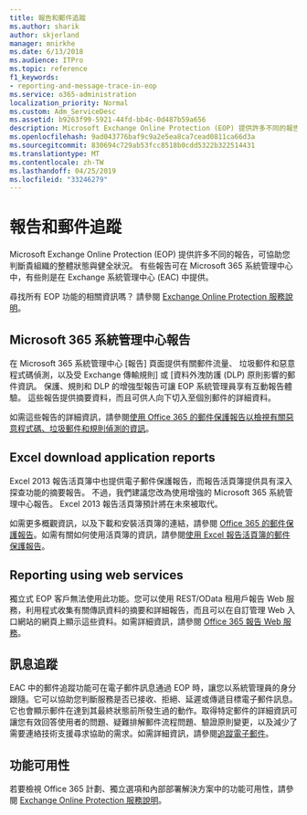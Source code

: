 ```yaml
---
title: 報告和郵件追蹤
ms.author: sharik
author: skjerland
manager: mnirkhe
ms.date: 6/13/2018
ms.audience: ITPro
ms.topic: reference
f1_keywords:
- reporting-and-message-trace-in-eop
ms.service: o365-administration
localization_priority: Normal
ms.custom: Adm_ServiceDesc
ms.assetid: b9263f99-5921-44fd-bb4c-0d487b59a656
description: Microsoft Exchange Online Protection (EOP) 提供許多不同的報告，可協助您判斷貴組織的整體狀態與健全狀況。 有些報告可在 Microsoft 365 系統管理中心中，有些則是在 Exchange 系統管理中心 (EAC) 中提供。
ms.openlocfilehash: 9ad043776baf9c9a2e5ea8ca7cead0811ca66d3a
ms.sourcegitcommit: 830694c729ab53fcc8518b0cdd5322b322514431
ms.translationtype: MT
ms.contentlocale: zh-TW
ms.lasthandoff: 04/25/2019
ms.locfileid: "33246279"
---
```

# <a name="reporting-and-message-trace"></a>報告和郵件追蹤

Microsoft Exchange Online Protection (EOP) 提供許多不同的報告，可協助您判斷貴組織的整體狀態與健全狀況。 有些報告可在 Microsoft 365 系統管理中心中，有些則是在 Exchange 系統管理中心 (EAC) 中提供。
  
尋找所有 EOP 功能的相關資訊嗎？ 請參閱 [Exchange Online Protection 服務說明](exchange-online-protection-service-description.md)。
  
## <a name="microsoft-365-admin-center-reports"></a>Microsoft 365 系統管理中心報告
<a name="BKMK_office365admincenterreports"> </a>

在 Microsoft 365 系統管理中心 [報告] 頁面提供有關郵件流量、 垃圾郵件和惡意程式碼偵測，以及受 Exchange 傳輸規則] 或 [資料外洩防護 (DLP) 原則影響的郵件資訊。 保護、規則和 DLP 的增強型報告可讓 EOP 系統管理員享有互動報告體驗。 這些報告提供摘要資料，而且可供人向下切入至個別郵件的詳細資料。
  
如需這些報告的詳細資訊，請參閱[使用 Office 365 的郵件保護報告以檢視有關惡意程式碼、垃圾郵件和規則偵測的資訊](https://go.microsoft.com/fwlink/p/?LinkID=401102)。
  
## <a name="excel-download-application-reports"></a>Excel download application reports
<a name="BKMK_exceldownloadapplicationreports"> </a>

Excel 2013 報告活頁簿中也提供電子郵件保護報告，而報告活頁簿提供具有深入探查功能的摘要報告。 不過，我們建議您改為使用增強的 Microsoft 365 系統管理中心報告。 Excel 2013 報告活頁簿預計將在未來被取代。 
  
如需更多概觀資訊，以及下載和安裝活頁簿的連結，請參閱 [Office 365 的郵件保護報告](https://go.microsoft.com/fwlink/p/?LinkId=271776)。如需有關如何使用活頁簿的資訊，請參閱[使用 Excel 報告活頁簿的郵件保護報告](https://go.microsoft.com/fwlink/p/?LinkId=285211)。
  
## <a name="reporting-using-web-services"></a>Reporting using web services
<a name="BKMK_reportingusingwebservices"> </a>

獨立式 EOP 客戶無法使用此功能。您可以使用 REST/OData 租用戶報告 Web 服務，利用程式收集有關傳訊資料的摘要和詳細報告，而且可以在自訂管理 Web 入口網站的網頁上顯示這些資料。如需詳細資訊，請參閱 [Office 365 報告 Web 服務](https://go.microsoft.com/fwlink/?LinkId=279926)。
  
## <a name="message-trace"></a>訊息追蹤
<a name="BKMK_messagetrace"> </a>

EAC 中的郵件追蹤功能可在電子郵件訊息通過 EOP 時，讓您以系統管理員的身分跟隨。它可以協助您判斷服務是否已接收、拒絕、延遲或傳遞目標電子郵件訊息。它也會顯示郵件在達到其最終狀態前所發生過的動作。取得特定郵件的詳細資訊可讓您有效回答使用者的問題、疑難排解郵件流程問題、驗證原則變更，以及減少了需要連絡技術支援尋求協助的需求。如需詳細資訊，請參閱[追蹤電子郵件](https://go.microsoft.com/fwlink/p/?LinkID=282262)。
  
## <a name="feature-availability"></a>功能可用性
<a name="BKMK_messagetrace"> </a>

若要檢視 Office 365 計劃、獨立選項和內部部署解決方案中的功能可用性，請參閱 [Exchange Online Protection 服務說明](exchange-online-protection-service-description.md)。
  

